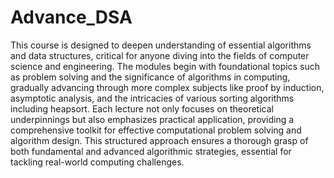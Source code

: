 # Advance_DSA

This course is designed to deepen understanding of essential algorithms and data structures, critical for anyone diving into the fields of computer science and engineering. The modules begin with foundational topics such as problem solving and the significance of algorithms in computing, gradually advancing through more complex subjects like proof by induction, asymptotic analysis, and the intricacies of various sorting algorithms including heapsort. Each lecture not only focuses on theoretical underpinnings but also emphasizes practical application, providing a comprehensive toolkit for effective computational problem solving and algorithm design. This structured approach ensures a thorough grasp of both fundamental and advanced algorithmic strategies, essential for tackling real-world computing challenges.
